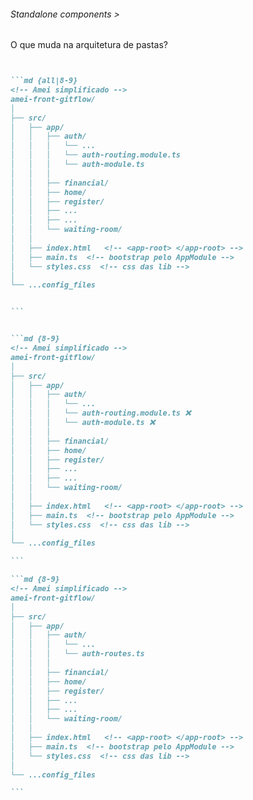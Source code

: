 ###### Standalone components >
O que muda na arquitetura de pastas?


````md magic-move


```md {all|8-9}
<!-- Amei simplificado -->
amei-front-gitflow/
│ 
├── src/
│   ├── app/
│   │   ├── auth/
│   │   │   └── ...
│   │   │   └── auth-routing.module.ts
│   │   │   └── auth-module.ts
│   │   │   
│   │   ├── financial/
│   │   ├── home/
│   │   ├── register/
│   │   ├── ...
│   │   ├── ...
│   │   └── waiting-room/
│   │   
│   ├── index.html   <!-- <app-root> </app-root> -->
│   ├── main.ts  <!-- bootstrap pelo AppModule -->
│   └── styles.css  <!-- css das lib -->
│
└── ...config_files


```


```md {8-9}
<!-- Amei simplificado -->
amei-front-gitflow/
│ 
├── src/
│   ├── app/
│   │   ├── auth/
│   │   │   └── ...
│   │   │   └── auth-routing.module.ts ❌
│   │   │   └── auth-module.ts ❌
│   │   │   
│   │   ├── financial/
│   │   ├── home/
│   │   ├── register/
│   │   ├── ...
│   │   ├── ...
│   │   └── waiting-room/
│   │   
│   ├── index.html   <!-- <app-root> </app-root> -->
│   ├── main.ts  <!-- bootstrap pelo AppModule -->
│   └── styles.css  <!-- css das lib -->
│
└── ...config_files

```

```md {8-9}
<!-- Amei simplificado -->
amei-front-gitflow/
│ 
├── src/
│   ├── app/
│   │   ├── auth/
│   │   │   └── ...
│   │   │   └── auth-routes.ts 
│   │   │   
│   │   ├── financial/
│   │   ├── home/
│   │   ├── register/
│   │   ├── ...
│   │   ├── ...
│   │   └── waiting-room/
│   │   
│   ├── index.html   <!-- <app-root> </app-root> -->
│   ├── main.ts  <!-- bootstrap pelo AppModule -->
│   └── styles.css  <!-- css das lib -->
│
└── ...config_files

```




````

